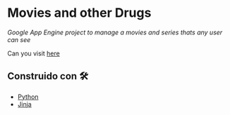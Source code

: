 # Movies and other Drugs

_Google App Engine project to manage a movies and series thats any user can see_

Can you visit [here](https://www.moviesandotherdrugs.com)


## Construido con 🛠️

* [Python](https://www.python.org/) 
* [Jinja](http://jinja.pocoo.org/docs/2.10)


